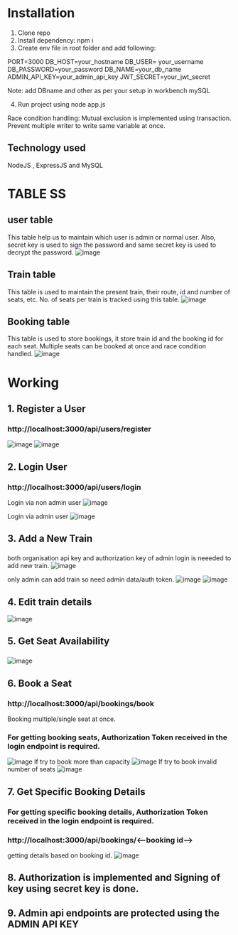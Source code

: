 # Installation

1. Clone repo
2. Install dependency: npm i
3. Create env file in root folder and add following:

PORT=3000
DB_HOST=your_hostname
DB_USER= your_username
DB_PASSWORD=your_password
DB_NAME=your_db_name
ADMIN_API_KEY=your_admin_api_key
JWT_SECRET=your_jwt_secret

Note: add DBname and other as per your setup in workbench mySQL 

4. Run project using node app.js

Race condition handling: Mutual exclusion is implemented using transaction. Prevent multiple writer to write same variable at once. 

## Technology used
NodeJS , ExpressJS and MySQL

# TABLE SS
## user table
This table help us to maintain which user is admin or normal user. Also, secret key is used to sign the password and same secret key is used to decrypt the password.
![image](https://github.com/user-attachments/assets/895f55f6-b8d0-4f5e-885f-dafa0c587ae3)

## Train table
This table is used to maintain the present train, their route, id and number of seats, etc. No. of seats per train is tracked using this table.
![image](https://github.com/user-attachments/assets/4153989f-6780-4861-82f0-742aa7d1120c)

## Booking table
This table is used to store bookings, it store train id and the booking id for each seat. Multiple seats can be booked at once and race condition handled.
![image](https://github.com/user-attachments/assets/26927fc0-fe94-4a3b-b213-a8a4e9b745fc)

# Working 
## 1. Register a User
### http://localhost:3000/api/users/register

![image](https://github.com/user-attachments/assets/aa367c5b-2e84-42c4-994c-630b5dd5655c)
![image](https://github.com/user-attachments/assets/89990120-dd3a-4f08-90e5-536843b4c91c)


## 2. Login User
### http://localhost:3000/api/users/login
Login via non admin user
![image](https://github.com/user-attachments/assets/74f19ee5-9bf6-4c4c-965c-da893110f001)

Login via admin user
![image](https://github.com/user-attachments/assets/9b18419d-e73a-473d-b6ad-62f37a2782c2)

## 3. Add a New Train
###
both organisation api key and authorization key of admin login is neeeded to add new train.
![image](https://github.com/user-attachments/assets/b06b8c89-4b3d-4c09-bfe3-887407706b2c)

only admin can add train so need admin data/auth token. 
![image](https://github.com/user-attachments/assets/adcb8837-e8ab-47f4-830d-f359afa31e19)
![image](https://github.com/user-attachments/assets/7178f209-cd05-4b28-991b-1d1b11e2410a)

## 4. Edit train details

![image](https://github.com/user-attachments/assets/0b3d60e8-9782-4eb7-b6e2-6efda00470c6)


## 5. Get Seat Availability
###
![image](https://github.com/user-attachments/assets/c6e0d014-f435-4249-9f9d-0a85d2685d48)


## 6. Book a Seat
### http://localhost:3000/api/bookings/book
Booking multiple/single seat at once.
### For getting booking seats, Authorization Token received in the login endpoint is required.
![image](https://github.com/user-attachments/assets/4a555171-c9a2-473d-9283-298b266ac912)
If try to book more than capacity 
![image](https://github.com/user-attachments/assets/821f39cd-1e54-4e8c-99d4-631643cc0741)
If try to book invalid number of seats
![image](https://github.com/user-attachments/assets/a5bdda2c-e9ff-4749-b7d1-0aff589ef255)


## 7. Get Specific Booking Details
### For getting specific booking details, Authorization Token received in the login endpoint is required.
### http://localhost:3000/api/bookings/<--booking id-->
getting details based on booking id.
![image](https://github.com/user-attachments/assets/437d2b75-ddb5-44b8-a437-703b8e1f7ddb)

## 8. Authorization is implemented and Signing of key using secret key is done.

## 9. Admin api endpoints are protected using the ADMIN API KEY
